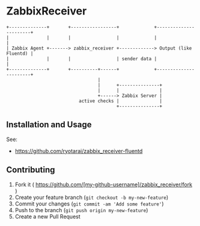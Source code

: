# ZabbixReceiver

```
+--------------+       +-----------------+             +-----------------------+
|              |       |                 |             |                       |
| Zabbix Agent +-------> zabbix_receiver +-------------> Output (like Fluentd) |
|              |       |                 | sender data |                       |
+--------------+       +----------+------+             +-----------------------+
                                  |                                             
                                  |      +---------------+                      
                                  |      |               |                      
                                  +------> Zabbix Server |                      
                           active checks |               |                      
                                         +---------------+                      
```

## Installation and Usage

See:

- https://github.com/ryotarai/zabbix_receiver-fluentd

## Contributing

1. Fork it ( https://github.com/[my-github-username]/zabbix_receiver/fork )
2. Create your feature branch (`git checkout -b my-new-feature`)
3. Commit your changes (`git commit -am 'Add some feature'`)
4. Push to the branch (`git push origin my-new-feature`)
5. Create a new Pull Request
